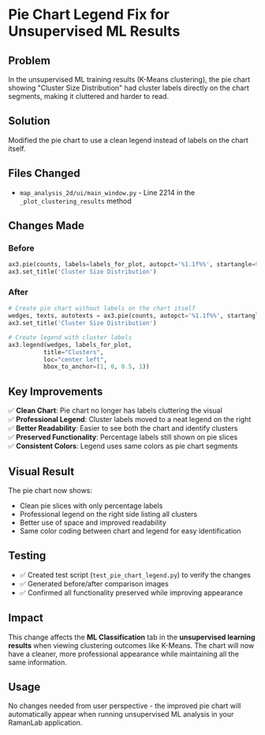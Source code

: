 # Pie Chart Legend Fix for Unsupervised ML Results

## Problem
In the unsupervised ML training results (K-Means clustering), the pie chart showing "Cluster Size Distribution" had cluster labels directly on the chart segments, making it cluttered and harder to read.

## Solution
Modified the pie chart to use a clean legend instead of labels on the chart itself.

## Files Changed
- `map_analysis_2d/ui/main_window.py` - Line 2214 in the `_plot_clustering_results` method

## Changes Made

### Before
```python
ax3.pie(counts, labels=labels_for_plot, autopct='%1.1f%%', startangle=90)
ax3.set_title('Cluster Size Distribution')
```

### After  
```python
# Create pie chart without labels on the chart itself
wedges, texts, autotexts = ax3.pie(counts, autopct='%1.1f%%', startangle=90, colors=colors)
ax3.set_title('Cluster Size Distribution')

# Create legend with cluster labels
ax3.legend(wedges, labels_for_plot, 
          title="Clusters",
          loc="center left", 
          bbox_to_anchor=(1, 0, 0.5, 1))
```

## Key Improvements

✅ **Clean Chart**: Pie chart no longer has labels cluttering the visual  
✅ **Professional Legend**: Cluster labels moved to a neat legend on the right  
✅ **Better Readability**: Easier to see both the chart and identify clusters  
✅ **Preserved Functionality**: Percentage labels still shown on pie slices  
✅ **Consistent Colors**: Legend uses same colors as pie chart segments  

## Visual Result

The pie chart now shows:
- Clean pie slices with only percentage labels
- Professional legend on the right side listing all clusters
- Better use of space and improved readability
- Same color coding between chart and legend for easy identification

## Testing
- ✅ Created test script (`test_pie_chart_legend.py`) to verify the changes
- ✅ Generated before/after comparison images
- ✅ Confirmed all functionality preserved while improving appearance

## Impact
This change affects the **ML Classification** tab in the **unsupervised learning results** when viewing clustering outcomes like K-Means. The chart will now have a cleaner, more professional appearance while maintaining all the same information.

## Usage
No changes needed from user perspective - the improved pie chart will automatically appear when running unsupervised ML analysis in your RamanLab application. 